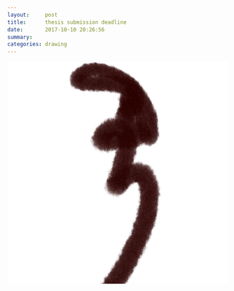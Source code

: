 ```yaml
---
layout:     post
title:      thesis submission deadline
date:       2017-10-10 20:26:56
summary:    
categories: drawing
---
```

![thesis submission deadline](/images/diary/thesis-submission-deadline.png "swallowed")

